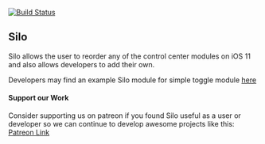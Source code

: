 [![Build Status](https://travis-ci.org/ioscreatix/Silo.svg?branch=master)](https://travis-ci.org/ioscreatix/Silo)
## Silo
Silo allows the user to reorder any of the control center modules on iOS 11 and also allows developers to add their own.

Developers may find an example Silo module for simple toggle module [here](https://github.com/ioscreatix/SiloToggleModule)

#### Support our Work
Consider supporting us on patreon if you found Silo useful as a user or developer so we can continue to develop awesome projects like this: [Patreon Link](https://www.patreon.com/ioscreatix)
